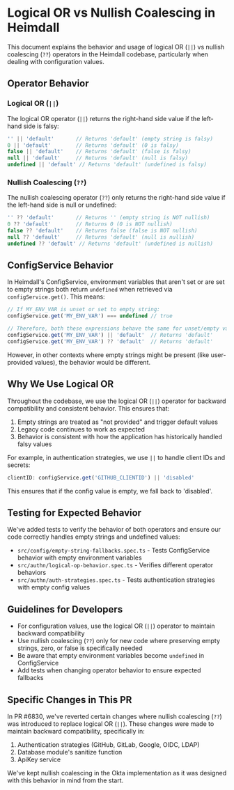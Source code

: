 # Logical OR vs Nullish Coalescing in Heimdall

This document explains the behavior and usage of logical OR (`||`) vs nullish coalescing (`??`) operators in the Heimdall codebase, particularly when dealing with configuration values.

## Operator Behavior

### Logical OR (`||`)

The logical OR operator (`||`) returns the right-hand side value if the left-hand side is falsy:

```javascript
'' || 'default'       // Returns 'default' (empty string is falsy)
0 || 'default'        // Returns 'default' (0 is falsy)
false || 'default'    // Returns 'default' (false is falsy)
null || 'default'     // Returns 'default' (null is falsy)
undefined || 'default' // Returns 'default' (undefined is falsy)
```

### Nullish Coalescing (`??`)

The nullish coalescing operator (`??`) only returns the right-hand side value if the left-hand side is null or undefined:

```javascript
'' ?? 'default'       // Returns '' (empty string is NOT nullish)
0 ?? 'default'        // Returns 0 (0 is NOT nullish)
false ?? 'default'    // Returns false (false is NOT nullish)
null ?? 'default'     // Returns 'default' (null is nullish)
undefined ?? 'default' // Returns 'default' (undefined is nullish)
```

## ConfigService Behavior

In Heimdall's ConfigService, environment variables that aren't set or are set to empty strings both return `undefined` when retrieved via `configService.get()`. This means:

```javascript
// If MY_ENV_VAR is unset or set to empty string:
configService.get('MY_ENV_VAR') === undefined // true

// Therefore, both these expressions behave the same for unset/empty variables
configService.get('MY_ENV_VAR') || 'default'  // Returns 'default'
configService.get('MY_ENV_VAR') ?? 'default'  // Returns 'default'
```

However, in other contexts where empty strings might be present (like user-provided values), the behavior would be different.

## Why We Use Logical OR

Throughout the codebase, we use the logical OR (`||`) operator for backward compatibility and consistent behavior. This ensures that:

1. Empty strings are treated as "not provided" and trigger default values
2. Legacy code continues to work as expected
3. Behavior is consistent with how the application has historically handled falsy values

For example, in authentication strategies, we use `||` to handle client IDs and secrets:

```javascript
clientID: configService.get('GITHUB_CLIENTID') || 'disabled'
```

This ensures that if the config value is empty, we fall back to 'disabled'.

## Testing for Expected Behavior

We've added tests to verify the behavior of both operators and ensure our code correctly handles empty strings and undefined values:

- `src/config/empty-string-fallbacks.spec.ts` - Tests ConfigService behavior with empty environment variables
- `src/authn/logical-op-behavior.spec.ts` - Verifies different operator behaviors
- `src/authn/auth-strategies.spec.ts` - Tests authentication strategies with empty config values

## Guidelines for Developers

- For configuration values, use the logical OR (`||`) operator to maintain backward compatibility
- Use nullish coalescing (`??`) only for new code where preserving empty strings, zero, or false is specifically needed
- Be aware that empty environment variables become `undefined` in ConfigService
- Add tests when changing operator behavior to ensure expected fallbacks

## Specific Changes in This PR

In PR #6830, we've reverted certain changes where nullish coalescing (`??`) was introduced to replace logical OR (`||`). These changes were made to maintain backward compatibility, specifically in:

1. Authentication strategies (GitHub, GitLab, Google, OIDC, LDAP)
2. Database module's sanitize function
3. ApiKey service

We've kept nullish coalescing in the Okta implementation as it was designed with this behavior in mind from the start.